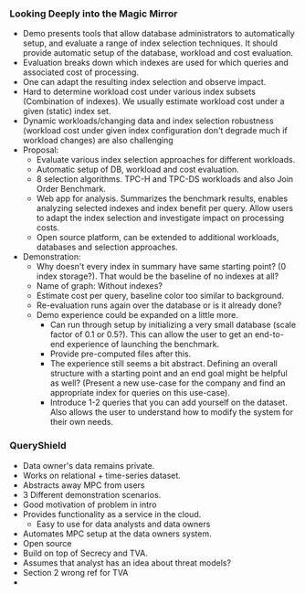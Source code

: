 ### Looking Deeply into the Magic Mirror

* Demo presents tools that allow database administrators to automatically setup, and evaluate a range of index selection techniques. It should provide automatic setup of the database, workload and cost evaluation. 
* Evaluation breaks down which indexes are used for which queries and associated cost of processing. 
* One can adapt the resulting index selection and observe impact. 
* Hard to determine workload cost under various index subsets (Combination of indexes). We usually estimate workload cost under a given (static) index set. 
* Dynamic workloads/changing data and index selection robustness (workload cost under given index configuration don't degrade much if workload changes) are also challenging 
* Proposal:
	* Evaluate various index selection approaches for different workloads. 
	* Automatic setup of DB, workload and cost evaluation. 
	* 8 selection algorithms. TPC-H and TPC-DS workloads and also Join Order Benchmark. 
	* Web app for analysis. Summarizes the benchmark results, enables analyzing selected indexes and index benefit per query. Allow users to adapt the index selection and investigate impact on processing costs. 
	* Open source platform, can be extended to additional workloads, databases and selection approaches. 
* Demonstration: 
	* Why doesn't every index in summary have same starting point? (0 index storage?). That would be the baseline of no indexes at all? 
	* Name of graph: Without indexes? 
	* Estimate cost per query, baseline color too similar to background. 
	* Re-evaluation runs again over the database or is it already done?
	* Demo experience could be expanded on a little more. 
		* Can run through setup by initializing a very small database (scale factor of 0.1 or 0.5?). This can allow the user to get an end-to-end experience of launching the benchmark.
		* Provide pre-computed files after this. 
		* The experience still seems a bit abstract. Defining an overall structure with a starting point and an end goal might be helpful as well? (Present a new use-case for the company and find an appropriate index for queries on this use-case).
		* Introduce 1-2 queries that you can add yourself on the dataset. Also allows the user to understand how to modify the system for their own needs. 


### QueryShield

* Data owner's data remains private.
* Works on relational + time-series dataset.
* Abstracts away MPC from users
* 3 Different demonstration scenarios. 
* Good motivation of problem in intro
* Provides functionality as a service in the cloud. 
	* Easy to use for data analysts and data owners
* Automates MPC setup at the data owners system. 
* Open source
* Build on top of Secrecy and TVA. 
* Assumes that analyst has an idea about threat models?
* Section 2 wrong ref for TVA
* 
